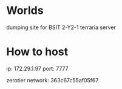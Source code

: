 # Worlds

dumping site for BSIT 2-Y2-1 terraria server

# How to host

ip: 172.29.1.97
port: 7777

zerotier network: 363c67c55af05f67
